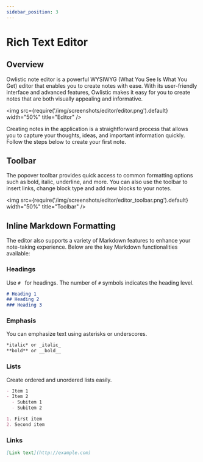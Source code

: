 ```yaml
---
sidebar_position: 3
---
```


# Rich Text Editor

## Overview

Owlistic note editor is a powerful WYSIWYG (What You See Is What You Get) editor that enables you to create notes with ease. With its user-friendly interface and advanced features, Owlistic makes it easy for you to create notes that are both visually appealing and informative.

<img src={require('/img/screenshots/editor/editor.png').default} width="50%" title="Editor" />

Creating notes in the application is a straightforward process that allows you to capture your thoughts, ideas, and important information quickly. Follow the steps below to create your first note.

## Toolbar

The popover toolbar provides quick access to common formatting options such as bold, italic, underline, and more. You can also use the toolbar to insert links, change block type and add new blocks to your notes.

<img src={require('/img/screenshots/editor/editor_toolbar.png').default} width="50%" title="Toolbar" />

## Inline Markdown Formatting

The editor also supports a variety of Markdown features to enhance your note-taking experience. Below are the key Markdown functionalities available:

### Headings

Use `# ` for headings. The number of `#` symbols indicates the heading level.

```markdown
# Heading 1
## Heading 2
### Heading 3
```

### Emphasis

You can emphasize text using asterisks or underscores.

```markdown
*italic* or _italic_
**bold** or __bold__
```

### Lists

Create ordered and unordered lists easily.

```markdown
- Item 1
- Item 2
  - Subitem 1
  - Subitem 2

1. First item
2. Second item
```

### Links

```markdown
[Link text](http://example.com)
```

